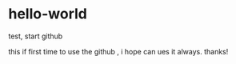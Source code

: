 # hello-world
test, start github

this if first time to use the github , i hope can ues it always. thanks!
